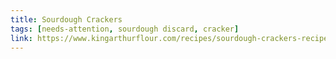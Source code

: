 ```yaml
---
title: Sourdough Crackers
tags: [needs-attention, sourdough discard, cracker]
link: https://www.kingarthurflour.com/recipes/sourdough-crackers-recipe
---
```


